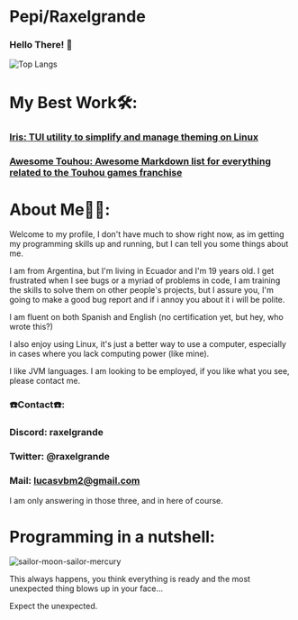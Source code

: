 # Pepi/Raxelgrande
### Hello There! 👾
![Top Langs](https://github-readme-stats.vercel.app/api/top-langs/?username=raxelgrande&layout=pie&theme=monokai)
# My Best Work🛠️:
### [Iris: TUI utility to simplify and manage theming on Linux](https://github.com/Raxelgrande/Iris)
### [Awesome Touhou: Awesome Markdown list for everything related to the Touhou games franchise](https://github.com/Raxelgrande/awesome-touhou)

# About Me🧙‍♂️:
Welcome to my profile, I don't have much to show right now, as im getting my programming skills up and running, but I can tell you some things about me. 

I am from Argentina, but I'm living in Ecuador and I'm 19 years old. I get frustrated when I see bugs or a myriad of problems in code, I am training the skills to solve them on other people's projects, but I assure you, I'm going to make a good bug report and if i annoy you about it i will be polite.


I am fluent on both Spanish and English (no certification yet, but hey, who wrote this?)

I also enjoy using Linux, it's just a better way to use a computer, especially in cases where you lack computing power (like mine).

I like JVM languages.
I am looking to be employed, if you like what you see, please contact me.

### ☎️Contact☎️:
### Discord: raxelgrande
### Twitter: @raxelgrande
### Mail: lucasvbm2@gmail.com
I am only answering in those three, and in here of course.


# Programming in a nutshell:
![sailor-moon-sailor-mercury](https://github.com/Raxelgrande/raxelgrande/assets/93939943/146f3421-910d-499b-8835-ce94abc55ab2)

This always happens, you think everything is ready and the most unexpected thing blows up in your face...

Expect the unexpected.
